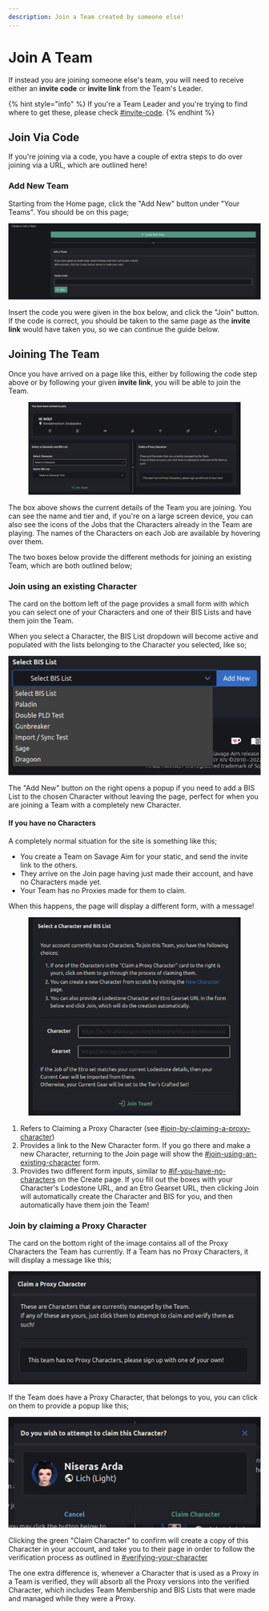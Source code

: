 ```yaml
---
description: Join a Team created by someone else!
---
```


# Join A Team

If instead you are joining someone else's team, you will need to receive either an **invite code** or **invite link** from the Team's Leader.&#x20;

{% hint style="info" %}
If you're a Team Leader and you're trying to find where to get these, please check [#invite-code](team-settings.md#invite-code "mention").
{% endhint %}

## Join Via Code

If you're joining via a code, you have a couple of extra steps to do over joining via a URL, which are outlined here!

### Add New Team

Starting from the Home page, click the "Add New" button under "Your Teams". You should be on this page;

![](<../.gitbook/assets/image (2) (1) (1) (1) (1).png>)

Insert the code you were given in the box below, and click the "Join" button. If the code is correct, you should be taken to the same page as the **invite link** would have taken you, so we can continue the guide below.

## Joining The Team

Once you have arrived on a page like this, either by following the code step above or by following your given **invite link**, you will be able to join the Team.

<figure><img src="../.gitbook/assets/image (19).png" alt=""><figcaption></figcaption></figure>

The box above shows the current details of the Team you are joining. You can see the name and tier and, if you're on a large screen device, you can also see the icons of the Jobs that the Characters already in the Team are playing. The names of the Characters on each Job are available by hovering over them.

The two boxes below provide the different methods for joining an existing Team, which are both outlined below;

### Join using an existing Character

The card on the bottom left of the page provides a small form with which you can select one of your Characters and one of their BIS Lists and have them join the Team.

When you select a Character, the BIS List dropdown will become active and populated with the lists belonging to the Character you selected, like so;

![](<../.gitbook/assets/image (35).png>)

The "Add New" button on the right opens a popup if you need to add a BIS List to the chosen Character without leaving the page, perfect for when you are joining a Team with a completely new Character.

#### If you have no Characters

A completely normal situation for the site is something like this;

* You create a Team on Savage Aim for your static, and send the invite link to the others.
* They arrive on the Join page having just made their account, and have no Characters made yet.
* Your Team has no Proxies made for them to claim.

When this happens, the page will display a different form, with a message!

<figure><img src="../.gitbook/assets/image (14).png" alt=""><figcaption></figcaption></figure>

1. Refers to Claiming a Proxy Character (see [#join-by-claiming-a-proxy-character](join-a-team.md#join-by-claiming-a-proxy-character "mention"))
2. Provides a link to the New Character form. If you go there and make a new Character, returning to the Join page will show the [#join-using-an-existing-character](join-a-team.md#join-using-an-existing-character "mention") form.
3. Provides two different form inputs, similar to [#if-you-have-no-characters](create-a-team.md#if-you-have-no-characters "mention") on the Create page. If you fill out the boxes with your Character's Lodestone URL, and an Etro Gearset URL, then clicking Join will automatically create the Character and BIS for you, and then automatically have them join the Team!

### Join by claiming a Proxy Character

The card on the bottom right of the image contains all of the Proxy Characters the Team has currently. If a Team has no Proxy Characters, it will display a message like this;

![](<../.gitbook/assets/image (3) (3) (1).png>)

If the Team does have a Proxy Character, that belongs to you, you can click on them to provide a popup like this;

![](<../.gitbook/assets/image (9) (1).png>)

Clicking the green "Claim Character" to confirm will create a copy of this Character in your account, and take you to their page in order to follow the verification process as outlined in [#verifying-your-character](../characters/importing-characters.md#verifying-your-character "mention")

The one extra difference is, whenever a Character that is used as a Proxy in a Team is verified, they will absorb all the Proxy versions into the verified Character, which includes Team Membership and BIS Lists that were made and managed while they were a Proxy.
